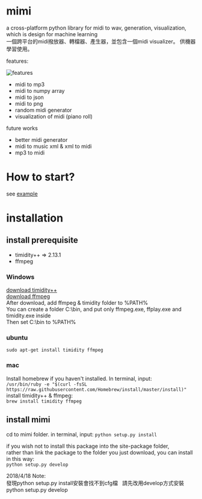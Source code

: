# mimi
a cross-platform python library for midi to wav, generation, visualization, which is design for machine learning  
一個跨平台的midi撥放器、轉檔器、產生器，並包含一個midi visualizer。 供機器學習使用。


features:

![features](https://raw.githubusercontent.com/exeex/mimi/master/document/mimi-road-map.PNG)  

* midi to mp3
* midi to numpy array
* midi to json
* midi to png
* random midi generator
* visualization of midi (piano roll)

future works
* better midi generator
* midi to music xml & xml to midi
* mp3 to midi 

# How to start?

see [example](https://github.com/exeex/mimi/blob/master/example/multi_channel_generation.py)

# installation

## install prerequisite
* timidity++ => 2.13.1
* ffmpeg

### Windows
[download timidity++](https://sourceforge.net/projects/timidity/files/TiMidity%2B%2B/TiMidity%2B%2B-CVS/)  
[download ffmpeg](https://ffmpeg.zeranoe.com/builds/)  
After download, add ffmpeg & timidity folder to %PATH%  
You can create a folder C:\bin, and put only ffmpeg.exe, ffplay.exe and timidity.exe inside  
Then set C:\bin to %PATH%  

### ubuntu
```sudo apt-get install timidity ffmpeg```  

### mac
Install homebrew if you haven't installed. In terminal, input:  
```/usr/bin/ruby -e "$(curl -fsSL https://raw.githubusercontent.com/Homebrew/install/master/install)"```  
install timidity++  & ffmpeg:  
```brew install timidity ffmpeg```  

## install mimi
 
 cd to mimi folder. in terminal, input:
```python setup.py install```  

if you wish not to install this package into the site-package folder,  
rather than link the package to the folder you just download, you can install in this way:  
```python setup.py develop```

2018/4/18 Note:  
發現python setup.py install安裝會找不到cfg檔  
請先改用develop方式安裝  
python setup.py develop




